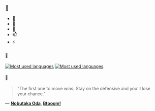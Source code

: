 ### 👋

- 🔭
- 🌱
- 💬
- 📫
- ⚡

#### 🧏

[![Most used languages](https://github-readme-stats-aynah.vercel.app/api/top-langs/?username=aynh&theme=solarized-dark&langs_count=6&layout=compact&hide_title=true)](https://github.com/anuraghazra/github-readme-stats#gh-dark-mode-only)
[![Most used languages](https://github-readme-stats-aynah.vercel.app/api/top-langs/?username=aynh&theme=solarized-light&langs_count=6&layout=compact&hide_title=true)](https://github.com/anuraghazra/github-readme-stats#gh-light-mode-only)

#### 💬

> "The first one to move wins. Stay on the defensive and you'll lose your chance."

&mdash; [**Nobutaka Oda**](https://myanimelist.net/character.php?q=Nobutaka%20Oda&cat=character), [**Btooom!**](https://myanimelist.net/search/all?q=Btooom!&cat=all)
